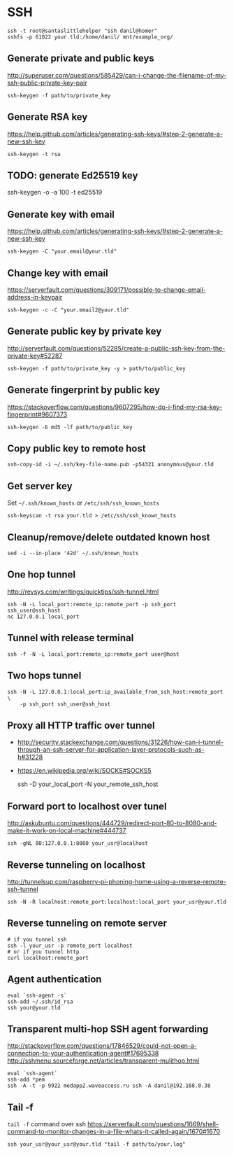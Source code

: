 # SSH

    ssh -t root@santaslittlehelper "ssh danil@homer"
    sshfs -p 61022 your.tld:/home/danil/ mnt/example_org/

## Generate private and public keys

<http://superuser.com/questions/585429/can-i-change-the-filename-of-my-ssh-public-private-key-pair>

    ssh-keygen -f path/to/private_key

## Generate RSA key

<https://help.github.com/articles/generating-ssh-keys/#step-2-generate-a-new-ssh-key>

    ssh-keygen -t rsa

## TODO: generate Ed25519 key

  ssh-keygen -o -a 100 -t ed25519

## Generate key with email

<https://help.github.com/articles/generating-ssh-keys/#step-2-generate-a-new-ssh-key>

    ssh-keygen -C "your.email@your.tld"

## Change key with email

<https://serverfault.com/questions/309171/possible-to-change-email-address-in-keypair>

    ssh-keygen -c -C "your.email2@your.tld"

## Generate public key by private key

<http://serverfault.com/questions/52285/create-a-public-ssh-key-from-the-private-key#52287>

    ssh-keygen -f path/to/private_key -y > path/to/public_key

## Generate fingerprint by public key

<https://stackoverflow.com/questions/9607295/how-do-i-find-my-rsa-key-fingerprint#9607373>

    ssh-keygen -E md5 -lf path/to/public_key

## Copy public key to remote host

    ssh-copy-id -i ~/.ssh/key-file-name.pub -p54321 anonymous@your.tld

## Get server key

Set `~/.ssh/known_hosts` or `/etc/ssh/ssh_known_hosts`

    ssh-keyscan -t rsa your.tld > /etc/ssh/ssh_known_hosts

## Cleanup/remove/delete outdated known host

    sed -i --in-place '42d' ~/.ssh/known_hosts

## One hop tunnel

<http://revsys.com/writings/quicktips/ssh-tunnel.html>

    ssh -N -L local_port:remote_ip:remote_port -p ssh_port ssh_user@ssh_host
    nc 127.0.0.1 local_port

## Tunnel with release terminal

    ssh -f -N -L local_port:remote_ip:remote_port user@host

## Two hops tunnel

    ssh -N -L 127.0.0.1:local_port:ip_available_from_ssh_host:remote_port \
        -p ssh_port ssh_user@ssh_host

## Proxy all HTTP traffic over tunnel

* <http://security.stackexchange.com/questions/31226/how-can-i-tunnel-through-an-ssh-server-for-application-layer-protocols-such-as-h#31228>
* <https://en.wikipedia.org/wiki/SOCKS#SOCKS5>

    ssh -D your_local_port -N your_remote_ssh_host

## Forward port to localhost over tunel

<http://askubuntu.com/questions/444729/redirect-port-80-to-8080-and-make-it-work-on-local-machine#444737>

    ssh -gNL 80:127.0.0.1:8080 your_usr@localhost

## Reverse tunneling on localhost

<http://tunnelsup.com/raspberry-pi-phoning-home-using-a-reverse-remote-ssh-tunnel>

    ssh -N -R localhost:remote_port:localhost:local_port your_usr@your.tld

## Reverse tunneling on remote server

    # if you tunnel ssh
    ssh -l your_usr -p remote_port localhost
    # or if you tunnel http
    curl localhost:remote_port

## Agent authentication

    eval `ssh-agent -s`
    ssh-add ~/.ssh/id_rsa
    ssh your@your.tld

## Transparent multi-hop SSH agent forwarding

<http://stackoverflow.com/questions/17846529/could-not-open-a-connection-to-your-authentication-agent#17695338>
<http://sshmenu.sourceforge.net/articles/transparent-mulithop.html>

    eval `ssh-agent`
    ssh-add *pem
    ssh -A -t -p 9922 medapp2.waveaccess.ru ssh -A danil@192.168.0.38

## Tail -f

`tail -f` command over ssh
<https://serverfault.com/questions/1669/shell-command-to-monitor-changes-in-a-file-whats-it-called-again/1670#1670>

    ssh your_usr@your_usr@your.tld "tail -f path/to/your.log"
